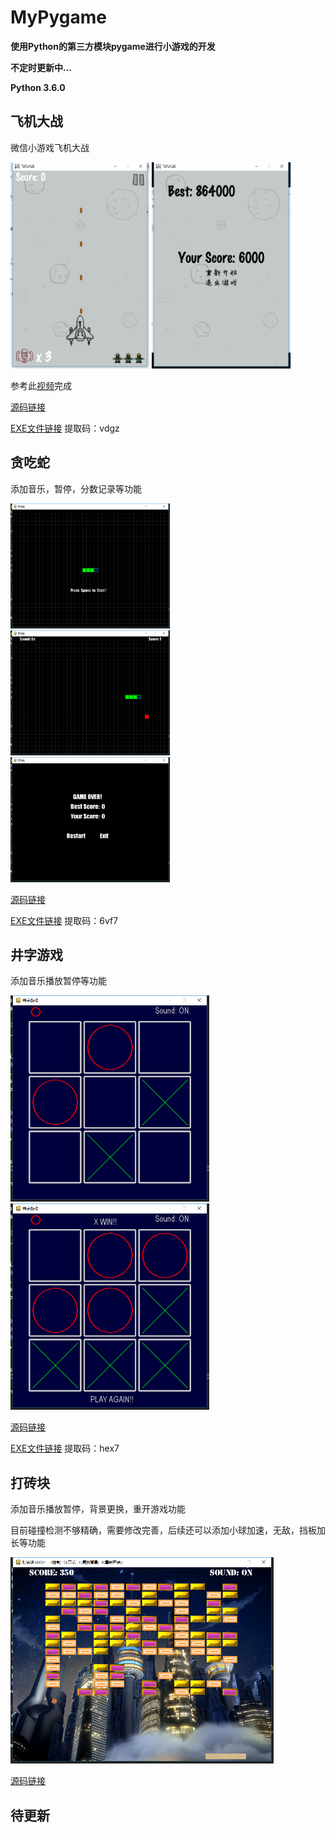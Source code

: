 # MyPygame

**使用Python的第三方模块pygame进行小游戏的开发**

**不定时更新中...**

**Python 3.6.0**

## 飞机大战
微信小游戏飞机大战
<div>
<img src="https://github.com/crazywh/MyPygame/blob/master/Image/plane1.png"  height="330">
<img src="https://github.com/crazywh/MyPygame/blob/master/Image/plane2.png"  height="330">
</div>

参考此[视频](https://www.bilibili.com/video/BV1ZW411B7dY?from=search&seid=5735444825341283888)完成

[源码链接](https://github.com/crazywh/Plane-Fight)

[EXE文件链接](https://pan.baidu.com/s/1EEQ6Dz-TliloNlxExokoWQ) 提取码：vdgz
## 贪吃蛇
添加音乐，暂停，分数记录等功能
<div algin='center'>
<img src="https://github.com/crazywh/MyPygame/blob/master/Image/s1.png"  height="200">
<img src="https://github.com/crazywh/MyPygame/blob/master/Image/s2.png"  height="200">
<img src="https://github.com/crazywh/MyPygame/blob/master/Image/s3.png"  height="200">  
</div>

[源码链接](https://github.com/crazywh/Snake)

[EXE文件链接](https://pan.baidu.com/s/1dl_0TTV3UWBBMNjNvs8egg) 提取码：6vf7
## 井字游戏
添加音乐播放暂停等功能
<div algin='center'>
<img src="https://github.com/crazywh/MyPygame/blob/master/Image/t1.png"  height="330">
<img src="https://github.com/crazywh/MyPygame/blob/master/Image/t2.png"  height="330">
</div>

[源码链接](https://github.com/crazywh/Tic-Tac-Toe-Game)

[EXE文件链接](https://pan.baidu.com/s/1X3T3own_75egXnEg-Q8yjA) 提取码：hex7

## 打砖块
添加音乐播放暂停，背景更换，重开游戏功能

目前碰撞检测不够精确，需要修改完善，后续还可以添加小球加速，无敌，挡板加长等功能
<div algin='center'>
<img src="https://github.com/crazywh/MyPygame/blob/master/Image/h1.png"  height="330">
</div>

[源码链接](https://github.com/crazywh/Hit-Brick)

## 待更新
